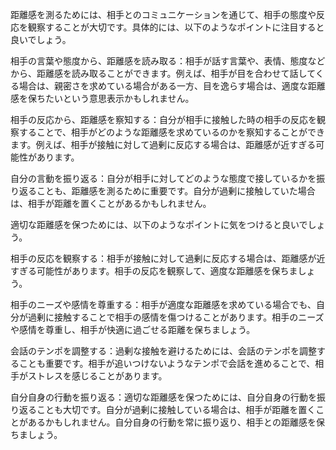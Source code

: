 距離感を測るためには、相手とのコミュニケーションを通じて、相手の態度や反応を観察することが大切です。具体的には、以下のようなポイントに注目すると良いでしょう。

相手の言葉や態度から、距離感を読み取る：相手が話す言葉や、表情、態度などから、距離感を読み取ることができます。例えば、相手が目を合わせて話してくる場合は、親密さを求めている場合がある一方、目を逸らす場合は、適度な距離感を保ちたいという意思表示かもしれません。

相手の反応から、距離感を察知する：自分が相手に接触した時の相手の反応を観察することで、相手がどのような距離感を求めているのかを察知することができます。例えば、相手が接触に対して過剰に反応する場合は、距離感が近すぎる可能性があります。

自分の言動を振り返る：自分が相手に対してどのような態度で接しているかを振り返ることも、距離感を測るために重要です。自分が過剰に接触していた場合は、相手が距離を置くことがあるかもしれません。

適切な距離感を保つためには、以下のようなポイントに気をつけると良いでしょう。

相手の反応を観察する：相手が接触に対して過剰に反応する場合は、距離感が近すぎる可能性があります。相手の反応を観察して、適度な距離感を保ちましょう。

相手のニーズや感情を尊重する：相手が適度な距離感を求めている場合でも、自分が過剰に接触することで相手の感情を傷つけることがあります。相手のニーズや感情を尊重し、相手が快適に過ごせる距離を保ちましょう。

会話のテンポを調整する：過剰な接触を避けるためには、会話のテンポを調整することも重要です。相手が追いつけないようなテンポで会話を進めることで、相手がストレスを感じることがあります。

自分自身の行動を振り返る：適切な距離感を保つためには、自分自身の行動を振り返ることも大切です。自分が過剰に接触している場合は、相手が距離を置くことがあるかもしれません。自分自身の行動を常に振り返り、相手との距離感を保ちましょう。
